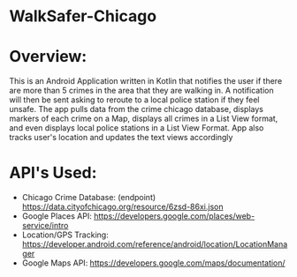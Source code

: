 # WalkSafer-Chicago

# Overview: 

This is an Android Application written in Kotlin that notifies the user if there are more than 5 crimes in the area that they are walking in. A notification will then be sent asking to reroute to a local police station if they feel unsafe. The app pulls data from the crime chicago database, displays markers of each crime on a Map, displays all crimes in a List View format, and even displays local police stations in a List View Format. App also tracks user's location and updates the text views accordingly 

# API's Used: 
- Chicago Crime Database: (endpoint) https://data.cityofchicago.org/resource/6zsd-86xi.json
- Google Places API: https://developers.google.com/places/web-service/intro
- Location/GPS Tracking: https://developer.android.com/reference/android/location/LocationManager
- Google Maps API: https://developers.google.com/maps/documentation/

